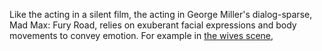 Like the acting in a silent film, the acting in George Miller's dialog-sparse, Mad Max: Fury Road, relies on exuberant facial expressions and body movements to convey emotion. For example in [the wives scene](http://nyti.ms/1IAYbl9), 
